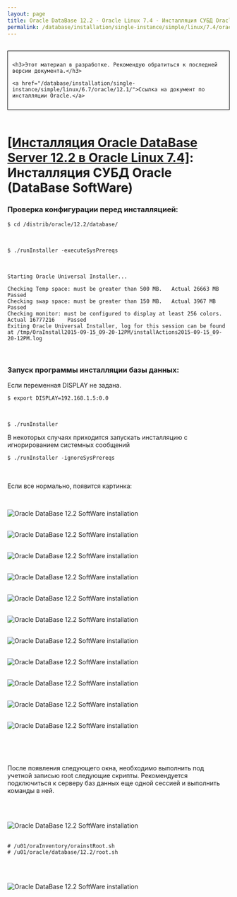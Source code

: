 ```yaml
---
layout: page
title: Oracle DataBase 12.2 - Oracle Linux 7.4 - Инсталляция СУБД Oracle (DataBase SoftWare)
permalink: /database/installation/single-instance/simple/linux/7.4/oracle/12.2/oracle-database-software-installation/
---
```


<br/>

<div style="padding:10px; border:thin solid black;">

	<h3>Этот материал в разработке. Рекомендую обратиться к последней версии документа.</h3>

    <a href="/database/installation/single-instance/simple/linux/6.7/oracle/12.1/">Ссылка на документ по инсталляции Oracle.</a>

</div>

<br/>

# <a href="/database/installation/single-instance/simple/linux/7.4/oracle/12.2/">[Инсталляция Oracle DataBase Server 12.2 в Oracle Linux 7.4]</a>: Инсталляция СУБД Oracle (DataBase SoftWare)


### Проверка конфигурации перед инсталляцией:


	$ cd /distrib/oracle/12.2/database/


<br/>

	$ ./runInstaller -executeSysPrereqs


<br/>

	Starting Oracle Universal Installer...

	Checking Temp space: must be greater than 500 MB.   Actual 26663 MB    Passed
	Checking swap space: must be greater than 150 MB.   Actual 3967 MB    Passed
	Checking monitor: must be configured to display at least 256 colors.    Actual 16777216    Passed
	Exiting Oracle Universal Installer, log for this session can be found at /tmp/OraInstall2015-09-15_09-20-12PM/installActions2015-09-15_09-20-12PM.log



<br/>

### Запуск программы инсталляции базы данных:


Если переменная DISPLAY не задана.

	$ export DISPLAY=192.168.1.5:0.0

<br/>

	$ ./runInstaller


В некоторых случаях приходится запускать инсталляцию с игнорированием системных сообщений


	$ ./runInstaller -ignoreSysPrereqs


<br/><br/>
Если все нормально, появится картинка:

<br/>

<img src="//img.oradba.net/01-database/02-installation/01-single-instance/01-simple/02-linux/7.4/oracle/12.2/02-database-software-installation/database-software-installation_01.png" border="0" alt="Oracle DataBase 12.2 SoftWare installation"><br/><br/>

<img src="//img.oradba.net/01-database/02-installation/01-single-instance/01-simple/02-linux/7.4/oracle/12.2/02-database-software-installation/database-software-installation_02.png" border="0" alt="Oracle DataBase 12.2 SoftWare installation"><br/><br/>

<img src="//img.oradba.net/01-database/02-installation/01-single-instance/01-simple/02-linux/7.4/oracle/12.2/02-database-software-installation/database-software-installation_03.png" border="0" alt="Oracle DataBase 12.2 SoftWare installation"><br/><br/>

<img src="//img.oradba.net/01-database/02-installation/01-single-instance/01-simple/02-linux/7.4/oracle/12.2/02-database-software-installation/database-software-installation_04.png" border="0" alt="Oracle DataBase 12.2 SoftWare installation"><br/><br/>

<img src="//img.oradba.net/01-database/02-installation/01-single-instance/01-simple/02-linux/7.4/oracle/12.2/02-database-software-installation/database-software-installation_05.png" border="0" alt="Oracle DataBase 12.2 SoftWare installation"><br/><br/>

<img src="//img.oradba.net/01-database/02-installation/01-single-instance/01-simple/02-linux/7.4/oracle/12.2/02-database-software-installation/database-software-installation_06.png" border="0" alt="Oracle DataBase 12.2 SoftWare installation"><br/><br/>

<img src="//img.oradba.net/01-database/02-installation/01-single-instance/01-simple/02-linux/7.4/oracle/12.2/02-database-software-installation/database-software-installation_07.png" border="0" alt="Oracle DataBase 12.2 SoftWare installation"><br/><br/>

<img src="//img.oradba.net/01-database/02-installation/01-single-instance/01-simple/02-linux/7.4/oracle/12.2/02-database-software-installation/database-software-installation_08.png" border="0" alt="Oracle DataBase 12.2 SoftWare installation"><br/><br/>

<img src="//img.oradba.net/01-database/02-installation/01-single-instance/01-simple/02-linux/7.4/oracle/12.2/02-database-software-installation/database-software-installation_09.png" border="0" alt="Oracle DataBase 12.2 SoftWare installation"><br/><br/>

<img src="//img.oradba.net/01-database/02-installation/01-single-instance/01-simple/02-linux/7.4/oracle/12.2/02-database-software-installation/database-software-installation_10.png" border="0" alt="Oracle DataBase 12.2 SoftWare installation"><br/><br/>

<img src="//img.oradba.net/01-database/02-installation/01-single-instance/01-simple/02-linux/7.4/oracle/12.2/02-database-software-installation/database-software-installation_11.png" border="0" alt="Oracle DataBase 12.2 SoftWare installation"><br/><br/>


<br/><br/>

После появления следующего окна, необходимо выполнить под учетной записью root следующие скрипты. Рекомендуется подключиться к серверу баз данных еще одной сессией и выполнить команды в ней.

<br/><br/>

<img src="//img.oradba.net/01-database/02-installation/01-single-instance/01-simple/02-linux/7.4/oracle/12.2/02-database-software-installation/database-software-installation_12.png" border="0" alt="Oracle DataBase 12.2 SoftWare installation"><br/><br/>



    # /u01/oraInventory/orainstRoot.sh
    # /u01/oracle/database/12.2/root.sh



<br/><br/>

<img src="//img.oradba.net/01-database/02-installation/01-single-instance/01-simple/02-linux/7.4/oracle/12.2/02-database-software-installation/database-software-installation_13.png" border="0" alt="Oracle DataBase 12.2 SoftWare installation"><br/><br/>

